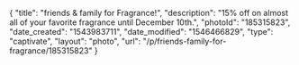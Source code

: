 {
    "title": "friends & family for Fragrance!",
    "description": "15% off on almost all of your favorite fragrance until December 10th.",
    "photoId": "185315823",
    "date_created": "1543983711",
    "date_modified": "1546466829",
    "type": "captivate",
    "layout": "photo",
    "url": "\/p\/friends-family-for-fragrance\/185315823"
}